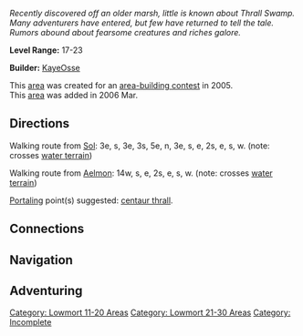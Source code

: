 *Recently discovered off an older marsh, little is known about Thrall
Swamp. Many adventurers have entered, but few have returned to tell the
tale. Rumors abound about fearsome creatures and riches galore.*

**Level Range:** 17-23

**Builder:** [KayeOsse](User:KayeOsse.md "wikilink")

This [area](:Category:_Areas.md "wikilink") was created for an
[area-building contest](Area-Building_Contests.md "wikilink") in 2005.  
This [area](:Category:_Areas.md "wikilink") was added in 2006 Mar.  

## Directions

Walking route from [Sol](Sol.md "wikilink"): 3e, s, 3e, 3s, 5e, n, 3e,
s, e, 2s, e, s, w. (note: crosses [water
terrain](Water_Terrain.md "wikilink"))

Walking route from [Aelmon](Aelmon.md "wikilink"): 14w, s, e, 2s, e, s,
w. (note: crosses [water terrain](Water_Terrain.md "wikilink"))

[Portaling](Portal.md "wikilink") point(s) suggested: [centaur
thrall](Centaur_Thrall.md "wikilink").

## Connections

## Navigation

## Adventuring

[Category: Lowmort 11-20
Areas](Category:_Lowmort_11-20_Areas "wikilink") [Category: Lowmort
21-30 Areas](Category:_Lowmort_21-30_Areas "wikilink") [Category:
Incomplete](Category:_Incomplete "wikilink")
